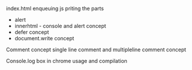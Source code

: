 index.html
enqueuing js
priting the parts
 - alert
 - innerhtml - console and alert concept
 - defer concept
 - document.write concept

 Comment concept
 single line comment and multipleline comment concept

Console.log box in chrome usage and compilation